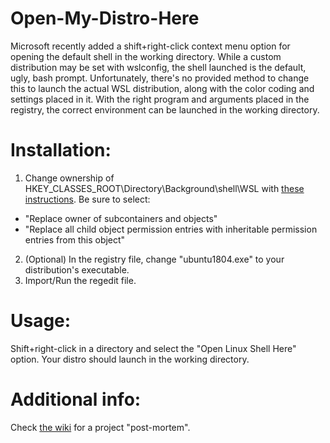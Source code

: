 # Open-My-Distro-Here
Microsoft recently added a shift+right-click context menu option for opening the default shell in the working directory. While a custom distribution may be set with wslconfig, the shell launched is the default, ugly, bash prompt. Unfortunately, there's no provided method to change this to launch the actual WSL distribution, along with the color coding and settings placed in it. With the right program and arguments placed in the registry, the correct environment can be launched in the working directory.

# Installation:
1. Change ownership of HKEY_CLASSES_ROOT\Directory\Background\shell\WSL with [these instructions](https://www.tenforums.com/tutorials/3587-change-owner-file-folder-drive-registry-key-windows-10-a.html#option4).
 Be sure to select:
 - "Replace owner of subcontainers and objects"
 - "Replace all child object permission entries with inheritable permission entries from this object"

2. (Optional) In the registry file, change "ubuntu1804.exe" to your distribution's executable.
3. Import/Run the regedit file.

# Usage:
 Shift+right-click in a directory and select the "Open Linux Shell Here" option. Your distro should launch in the working directory.

# Additional info:
Check [the wiki](https://github.com/CJShearer/Open-My-Distro-Here/wiki) for a project "post-mortem".
